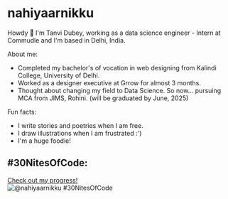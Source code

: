 # nahiyaarnikku
Howdy 👋
I'm Tanvi Dubey, working as a data science engineer - Intern at Commudle and I'm based in Delhi, India.

About me:
- Completed my bachelor's of vocation in web designing from Kalindi College, University of Delhi.
- Worked as a designer executive at Grrow for almost 3 months.
- Thought about changing my field to Data Science.
So now... pursuing MCA from JIMS, Rohini. (will be graduated by June, 2025)

Fun facts:
- I write stories and poetries when I am free.
- I draw illustrations when I am frustrated :')
- I'm a huge foodie!

## #30NitesOfCode:
  [Check out my progress!](https://www.codedex.io/@nahiyaarnikku/30-nites-of-code)  
  ![@nahiyaarnikku #30NitesOfCode](https://www.codedex.io/api/petStatus?user=nahiyaarnikku)

